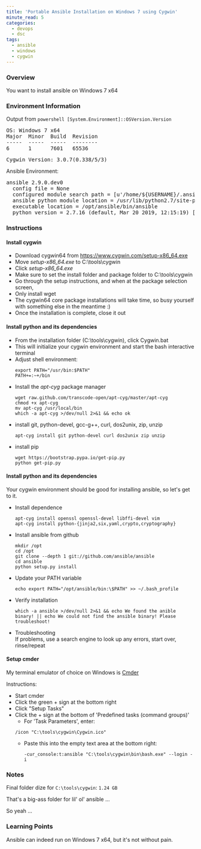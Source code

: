 ```yaml
---
title: 'Portable Ansible Installation on Windows 7 using Cygwin'
minute_read: 5
categories:
  - devops
  - dsc
tags:
  - ansible
  - windows
  - cygwin
---
```


### Overview 

You want to install ansible on Windows 7 x64

### Environment Information

Output from `powershell [System.Environment]::OSVersion.Version`
<pre>OS: Windows 7 x64
Major  Minor  Build  Revision
-----  -----  -----  --------
6      1      7601   65536
</pre>
<pre>
Cygwin Version: 3.0.7(0.338/5/3)
</pre>
Ansible Environment: 
<pre>
ansible 2.9.0.dev0
  config file = None
  configured module search path = [u'/home/${USERNAME}/.ansible/plugins/modules', u'/usr/share/ansible/plugins/modules']
  ansible python module location = /usr/lib/python2.7/site-packages/ansible-2.9.0.dev0-py2.7.egg/ansible
  executable location = /opt/ansible/bin/ansible
  python version = 2.7.16 (default, Mar 20 2019, 12:15:19) [GCC 7.4.0]
</pre>

### Instructions

#### Install cygwin

- Download cygwin64 from https://www.cygwin.com/setup-x86_64.exe
- Move _setup-x86_64.exe_ to C:\tools\cygwin
- Click _setup-x86_64.exe_
- Make sure to set the install folder and package folder to C:\tools\cygwin
- Go through the setup instructions, and when at the package selection screen,
- Only install wget
- The cygwin64 core package installations will take time, so busy yourself with something else in the meantime :)
- Once the installation is complete, close it out

#### Install python and its dependencies

- From the installation folder (C:\tools\cygwin), click Cygwin.bat
- This will initialize your cygwin environment and start the bash interactive terminal
- Adjust shell environment:
  ```
  export PATH="/usr/bin:$PATH"
  PATH+=:~+/bin
  ```
- Install the _apt-cyg_ package manager
  ```
  wget raw.github.com/transcode-open/apt-cyg/master/apt-cyg
  chmod +x apt-cyg
  mv apt-cyg /usr/local/bin
  which -a apt-cyg >/dev/null 2>&1 && echo ok
  ```
- install git, python-devel, gcc-g++, curl, dos2unix, zip, unzip
  ```
  apt-cyg install git python-devel curl dos2unix zip unzip
  ```
- install pip
  ```
  wget https://bootstrap.pypa.io/get-pip.py
  python get-pip.py
  ```
  
#### Install python and its dependencies

Your cygwin environment should be good for installing ansible, so let's get to it.

- Install dependence
  ```
  apt-cyg install openssl openssl-devel libffi-devel vim
  apt-cyg install python-{jinja2,six,yaml,crypto,cryptography}
  ```
- Install ansible from github
  ```
  mkdir /opt
  cd /opt
  git clone --depth 1 git://github.com/ansible/ansible
  cd ansible
  python setup.py install
  ```
- Update your PATH variable
  ```
  echo export PATH="/opt/ansible/bin:\$PATH" >> ~/.bash_profile
  ```
- Verify installation
  ```
  which -a ansible >/dev/null 2>&1 && echo We found the anible binary! || echo We could not find the ansible binary! Please troubleshoot!
  ```
- Troubleshooting<br />
  If problems, use a search engine to look up any errors, start over, rinse/repeat  

#### Setup cmder

My terminal emulator of choice on Windows is [Cmder](https://cmder.net/)

Instructions:
  - Start cmder
  - Click the green + sign at the bottom right
  - Click "Setup Tasks"
  - Click the + sign at the bottom of 'Predefined tasks (command groups)'
    - For 'Task Parameters', enter:
    ```
    /icon "C:\tools\cygwin\Cygwin.ico"
    ```
    - Paste this into the empty text area at the bottom right:<br />
      ```
      -cur_console:t:ansible "C:\tools\cygwin\bin\bash.exe" --login -i
      ```

### Notes
  
Final folder dize for `C:\tools\cygwin`: `1.24 GB`

That's a big-ass folder for lil' ol' ansible ...

So yeah ...

### Learning Points

Ansible can indeed run on Windows 7 x64, but it's not without pain.